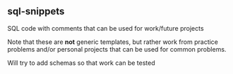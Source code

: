 ## sql-snippets
SQL code with comments that can be used for work/future projects

Note that these are **not** generic templates, but rather work from practice problems and/or personal projects that can be used for common problems.

Will try to add schemas so that work can be tested
